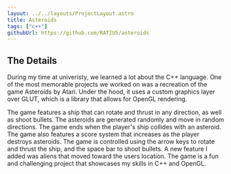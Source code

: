 ```yaml
---
layout: ../../layouts/ProjectLayout.astro
title: Asteroids
tags: ["c++"]
githubUrl: https://github.com/RATIU5/asteroids
---
```


## The Details

During my time at univeristy, we learned a lot about the C++ language. One of the most memorable projects we worked on was a recreation of the game Asteroids by Atari. Under the hood, it uses a custom graphics layer over GLUT, which is a library that allows for OpenGL rendering.

The game features a ship that can rotate and thrust in any direction, as well as shoot bullets. The asteroids are generated randomly and move in random directions. The game ends when the player's ship collides with an asteroid. The game also features a score system that increases as the player destroys asteroids. The game is controlled using the arrow keys to rotate and thrust the ship, and the space bar to shoot bullets. A new feature I added was aliens that moved toward the users location. The game is a fun and challenging project that showcases my skills in C++ and OpenGL.
